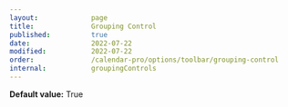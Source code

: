 ```yaml
---
layout:             page
title:              Grouping Control
published:          true
date:               2022-07-22
modified:           2022-07-22
order:              /calendar-pro/options/toolbar/grouping-control
internal:           groupingControls
---
```

**Default value:** True
